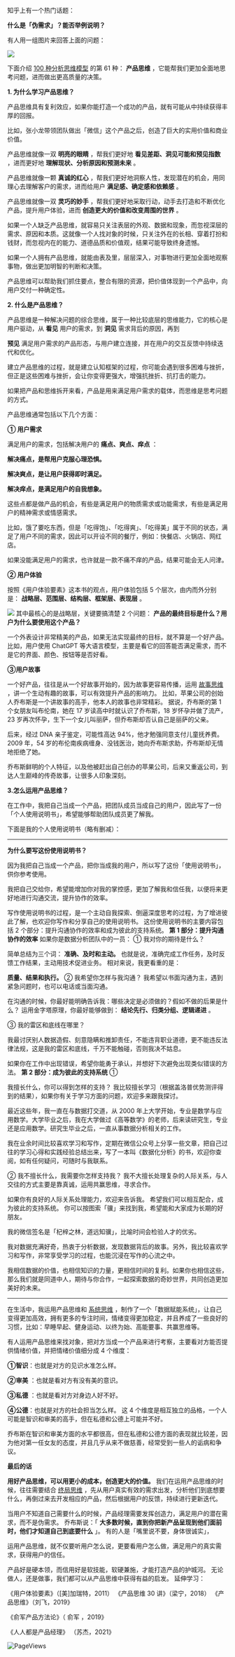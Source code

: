 知乎上有一个热门话题：

**什么是「伪需求」？能否举例说明？**

有人用一组图片来回答上面的问题：

![](https://mmbiz.qpic.cn/mmbiz_png/giaycic3UNwo3LSrv3T66jqbXUaN6mx6buHBRX3jDNjNibck7XNBA8ibibzwWs4u8HOQ20kUFXaStQpJyQDDfIQnuCg/640?wx_fmt=png) 

下面介绍 [100 种分析思维模型](https://mp.weixin.qq.com/mp/appmsgalbum?__biz=MzA4ODE2OTIxMw==&action=getalbum&album_id=1701638273011351554#wechat_redirect) 的第 61 种： **产品思维** ，它能帮我们更加全面地思考问题，进而做出更高质量的决策。

**1. 为什么学习产品思维？**

产品思维具有复利效应，如果你能打造一个成功的产品，就有可能从中持续获得丰厚的回报。

比如，张小龙带领团队做出「微信」这个产品之后，创造了巨大的实用价值和商业价值。

产品思维就像一双 **明亮的眼睛** ，帮我们更好地 **看见差距、洞见可能和预见指数** ，进而更好地 **理解现状、分析原因和预测未来** 。

产品思维就像一颗 **真诚的红心** ，帮我们更好地洞察人性，发现潜在的机会，用同理心去理解客户的需求，进而给用户 **满足感、确定感和依赖感** 。

产品思维就像一双 **灵巧的妙手** ，帮我们更好地采取行动，动手去打造和不断优化产品，提升用户体验，进而 **创造更大的价值和改变周围的世界** 。

如果一个人缺乏产品思维，就容易只关注表层的外观、数据和现象，而忽视深层的需求、原因和本质。这就像一个人找对象的时候，只关注外在的长相、穿着打扮和钱财，而忽视内在的能力、道德品质和价值观，结果可能导致终身遗憾。

如果一个人拥有产品思维，就能由表及里，层层深入，对事物进行更加全面地观察事物，做出更加明智的判断和决策。

产品思维可以帮助我们抓住要点，整合有限的资源，把价值体现到一个产品中，向用户交付一种确定性。

**2. 什么是产品思维？**

产品思维是一种解决问题的综合思维，属于一种比较底层的思维能力，它的核心是用户驱动，从 **看见** 用户的需求，到 **洞见** 需求背后的原因，再到

**预见** 满足用户需求的产品形态，与用户建立连接，并在用户的交互反馈中持续迭代和优化。

建立产品思维的过程，就是建立认知框架的过程，你可能会遇到很多困难与挫折，但正是这些困难与挫折，会让你变得更强大，增强抗挫折、抗打击的能力。

如果把产品和思维拆开来看，产品是用来满足用户需求的载体，而思维是思考问题的方式。

产品思维通常包括以下几个方面：

**① 用户需求**

满足用户的需求，包括解决用户的 **痛点、爽点、痒点** ：

**解决痛点，是帮用户克服心理恐惧。**

**解决爽点，是让用户获得即时满足。**

**解决痒点，是满足用户的自我想象。**

这些点都是做产品的机会，有些是满足用户的物质需求或功能需求，有些是满足用户的精神需求或情感需求。

比如，饿了要吃东西，但是「吃得饱」、「吃得爽」、「吃得美」属于不同的状态，满足了用户不同的需求，因此可以开设不同的餐厅，例如：快餐店、火锅店、网红店。

如果没能满足用户的需求，也许就是一款不痛不痒的产品，结果可能会无人问津。

**② 用户体验**

按照《用户体验要素》这本书的观点，用户体验包括 5 个层次，由内而外分别是： **战略层、范围层、结构层、框架层、表现层** 。

![](https://mmbiz.qpic.cn/mmbiz_png/giaycic3UNwo3LSrv3T66jqbXUaN6mx6bufibaEGlH8Z1iaZticiawxUeibe7zFGqZsnIchFIoibE2rCN0RWX84rg8wR3Q/640?wx_fmt=png) 其中最核心的是战略层，关键要搞清楚 2 个问题：  **产品的最终目标是什么？用户为什么要使用这个产品？**

  

一个外表设计非常精美的产品，如果无法实现最终的目标，就不算是一个好产品。  比如，用户使用 ChatGPT 等大语言模型，主要是看它的回答能否满足需求，而不是它的界面、颜色、按钮等是否好看。 

**③用户故事**

一个好产品，往往是从一个好故事开始的，因为故事更容易传播，运用 [故事思维](https://mp.weixin.qq.com/s?__biz=MzA4ODE2OTIxMw==&mid=2653481850&idx=1&sn=fc4653c8a6b298a34a8d2f3b142860e5&scene=21#wechat_redirect) ，讲一个生动有趣的故事，可以有效提升产品的影响力。  比如，苹果公司的创始人乔布斯是一个讲故事的高手，他本人的故事也非常精彩。  据说，乔布斯的第 1 个女朋友叫布伦南，她在 17 岁读高中时就认识了乔布斯，18 岁怀孕并做了流产，23 岁再次怀孕，生下一个女儿叫丽萨，但乔布斯却否认自己是丽萨的父亲。

后来，经过 DNA 亲子鉴定，可能性高达 94%，他才勉强同意支付儿童抚养费。2009 年，54 岁的布伦南疾病缠身、没钱医治，她向乔布斯求助，乔布斯却无情地拒绝了她。

乔布斯鲜明的个人特征，以及他被赶出自己创办的苹果公司，后来又重返公司，到达人生巅峰的传奇故事，让很多人印象深刻。

**3.怎么运用产品思维？**

在工作中，我把自己当成一个产品，把团队成员当成自己的用户，因此写了一份「个人使用说明书」，希望能够帮助团队成员更了解我。

下面是我的个人使用说明书（略有删减）：

* * *

**为什么要写这份使用说明书？**

  

因为我把自己当成⼀个产品，把你当成我的用户，所以写了这份「使用说明书」，供你参考使用。

我把自己交给你，希望能增加你对我的掌控感，更加了解我和信任我，以便将来更好地进行沟通交流，提升协作的效率。

写作使用说明书的过程，是一个主动自我探索、倒逼深度思考的过程，为了增进彼此了解，也欢迎你写作和分享自己的使用说明书。  这份使用说明书的主要内容包括 2 个部分：提升沟通协作的效率和成为彼此的支持系统。  **第 1 部分：提升沟通协作的效率** 如果你是数据分析团队中的⼀员：  ① 我对你的期待是什么？

简单总结为三个词： **准确、及时和主动。** 也就是说，准确完成工作任务，及时反馈工作结果，主动用技术促进业务。  相对来说，我更看重的是：

**质量、结果和执行。** ② 我希望你怎样与我沟通？  我希望以书面沟通为主，遇到紧急问题时，也可以电话或当面沟通。

在沟通的时候，你最好能明确告诉我：哪些决定是必须做的？假如不做的后果是什么？  运用金字塔原理，你最好能够做到： **结论先行、归类分组、逻辑递进** 。

③ 我的雷区和底线在哪里？

我最讨厌别人数据造假、刻意隐瞒和推卸责任，不能违背职业道德，更不能违反法律法规，这是我的雷区和底线，千万不能触碰，否则我决不姑息。

如果你在工作中出现错误，希望你能勇于承认，并想好下次避免出现类似错误的方法。  **第 2 部分：成为彼此的支持系统** ①

我擅长什么，你可以得到怎样的支持？  我比较擅长学习（根据盖洛普优势测评得到的结果），如果你有关于学习方面的问题，欢迎多来跟我探讨。

最近这些年，我一直在与数据打交道，从 2000 年上大学开始，专业是数学与应用数学。大学毕业之后，我在大学做过《高等数学》的老师，后来读研究生，专业还是应用数学。研究生毕业之后，一直从事数据分析相关的工作。

我在业余时间比较喜欢学习和写作，定期在微信公众号上分享一些文章，把自己过往的学习心得和实践经验总结出来，写了一本叫《数据化分析》的书，欢迎你查阅，如有任何疑问，可随时与我联系。

② 我不擅长什么，我需要你怎样支持我？  我不大擅长处理复杂的人际关系，与人交往的方式主要是靠真诚，运用共赢思维，寻求合作。

如果你有良好的人际关系处理能力，欢迎来告诉我。  希望我们可以相互配合，成为彼此的支持系统。  你可以按图索「骥」来找到我，希望能和大家成为长期的好朋友。

我的微信签名是「杞梓之林，道远知骥」，比喻时间会检验人才的优劣。

我对数据充满好奇，热衷于分析数据，发现数据背后的故事。另外，我比较喜欢学习和写作，非常享受学习的过程，也能沉浸在写作的心流之中。

我相信数据的价值，也相信知识的力量，更相信时间的复利。如果你也相信这些，那么我们就是同道中人，期待与你合作，一起探索数据的奇妙世界，共同创造更加美好的未来。

* * *

在生活中，我运用产品思维和 [系统思维](https://mp.weixin.qq.com/s?__biz=MzA4ODE2OTIxMw==&mid=2653481874&idx=1&sn=d5255c235605348b6a15656f6abbf0a4&scene=21#wechat_redirect) ，制作了一个「数据赋能系统」，让自己变得更加高效，拥有更多的专注时间，情绪变得更加稳定，并且养成了一些良好的习惯，比如：早睡早起、健身运动、以终为始、高能要事、共赢思维等。

有人运用产品思维来找对象，把对方当成一个产品来进行考察，主要看对方能否提供情绪价值，并把情绪价值细分成 4 个维度： 

**①智识**：也就是对方的见识水准怎么样。 

**②审美** ：也就是看对方有没有美的意识。 

**③私德** ：也就是看对方对身边人好不好。 

**④公德**：也就是对方的社会担当怎么样。  这 4 个维度是相互独立的品格，一个人可能是智识和审美的高手，但在私德和公德上可能并不好。

乔布斯在智识和审美方面的水平都很高，但在私德和公德方面的表现就比较差，因为他对第一任女友的态度，并且几乎从来不做慈善，经常受到一些人的诟病和争议。

**最后的话**

 **用好产品思维，可以用更小的成本，创造更大的价值。** 我们在运用产品思维的时候，往往需要结合 [终局思维](https://mp.weixin.qq.com/s?__biz=MzA4ODE2OTIxMw==&mid=2653481908&idx=1&sn=3398b53d0b8ecac56b55ac8b04cbdbde&scene=21#wechat_redirect) ，先从用户真实有效的需求出发，分析他们到底想要什么，再倒过来去开发相应的产品，然后根据用户的反馈，持续进行更新迭代。

当用户不知道自己需要什么的时候，产品经理需要发挥创造力，满足用户的潜在需求，而不是伪需求。  乔布斯说：「 **大多数时候，直到你把新产品呈现到他们面前时，他们才知道自己到底要什么** 」。  有的人是「嘴里说不要，身体很诚实」，

运用产品思维，就不仅要听用户怎么说，更要看用户怎么做，满足用户的真实需求，获得用户的信任。

产品好是硬本领，而信用好是软技能，软硬兼施，才能打造产品的护城河。  无论做人，还是做事，我们都可以从产品思维中获得有益的启发。  延伸学习：

《用户体验要素》（[美]加瑞特，2011）  《产品思维 30 讲》（梁宁，2018）  《产品思维》（刘飞，2019》  

《俞军产品方法论》（  俞军  ，2019》  

《人人都是产品经理》  （苏杰，2021》

![PageViews](https://visitor-badge.laobi.icu/badge?page_id=sjhfx.linji&left_text=PageViews&right_color=%2300589F)